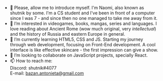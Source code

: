 - 👋 Please, allow me to introduce myself. I'm Naomi, also known as shutnik by some. I'm a CS student and I've been in front of a computer since I was 7 - and since then no one managed to take me away from it.
- 👀 I’m interested in videogames, books, mangas, series and languages. I love reading about Ancient Rome (wow much original, very *intellectual*) and the history of Russia and eastern Europe in general.
- 🌱 I’m currently learning HTML5, CSS and JS. Starting my journey through web development, focusing on Front-End development. A cool interface is like effective skincare - the first impression can give a show.
- 💞️ I’m looking to collaborate on JavaScript projects, specially React.
- 📫 How to reach me:
<br>Discord: shutnik#4077
<br>E-mail: bazan.antonieta@gmail.com

<!---
naomiakashut/naomiakashut is a ✨ special ✨ repository because its `README.md` (this file) appears on your GitHub profile.
You can click the Preview link to take a look at your changes.
--->
